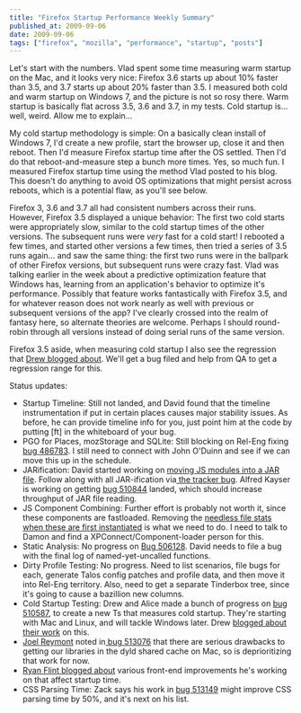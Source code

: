 ```yaml
---
title: "Firefox Startup Performance Weekly Summary"
published_at: 2009-09-06
date: 2009-09-06
tags: ["firefox", "mozilla", "performance", "startup", "posts"]
---
```

Let's start with the numbers. Vlad spent some time measuring warm startup on the Mac, and it looks very nice: Firefox 3.6 starts up about 10\% faster than 3.5, and 3.7 starts up about 20\% faster than 3.5. I measured both cold and warm startup on Windows 7, and the picture is not so rosy there. Warm startup is basically flat across 3.5, 3.6 and 3.7, in my tests. Cold startup is... well, weird. Allow me to explain...

My cold startup methodology is simple: On a basically clean install of Windows 7, I'd create a new profile, start the browser up, close it and then reboot. Then I'd measure Firefox startup time after the OS settled. Then I'd do that reboot-and-measure step a bunch more times. Yes, so much fun. I measured Firefox startup time using the method Vlad posted to his blog. This doesn't do anything to avoid OS optimizations that might persist across reboots, which is a potential flaw, as you'll see below.

Firefox 3, 3.6 and 3.7 all had consistent numbers across their runs. However, Firefox 3.5 displayed a unique behavior: The first two cold starts were appropriately slow, similar to the cold startup times of the other versions. The subsequent runs were *very* fast for a cold start! I rebooted a few times, and started other versions a few times, then tried a series of 3.5 runs again... and saw the same thing: the first two runs were in the ballpark of other Firefox versions, but subsequent runs were crazy fast. Vlad was talking earlier in the week about a predictive optimization feature that Windows has, learning from an application's behavior to optimize it's performance. Possibly that feature works fantastically with Firefox 3.5, and for whatever reason does not work nearly as well with previous or subsequent versions of the app? I've clearly crossed into the realm of fantasy here, so alternate theories are welcome. Perhaps I should round-robin through all versions instead of doing serial runs of the same version.

Firefox 3.5 aside, when measuring cold startup I also see the regression that [Drew blogged about](http://blog.mozilla.com/adw/2009/09/04/cold-ts/). We'll get a bug filed and help from QA to get a regression range for this.

Status updates:

*   Startup Timeline: Still not landed, and David found that the timeline instrumentation if put in certain places causes major stability issues. As before, he can provide timeline info for you, just point him at the code by putting [ft] in the whiteboard of your bug.
*   PGO for Places, mozStorage and SQLite: Still blocking on Rel-Eng fixing [bug 486783](https://bugzilla.mozilla.org/show_bug.cgi?id=486783). I still need to connect with John O'Duinn and see if we can move this up in the schedule.
*   JARification: David started working on [moving JS modules into a JAR file](https://bugzilla.mozilla.org/show_bug.cgi?id=509755). Follow along with all JAR-ification via[ the tracker bug](https://bugzilla.mozilla.org/show_bug.cgi?id=513027). Alfred Kayser is working on getting [bug 510844](https://bugzilla.mozilla.org/show_bug.cgi?id=510844) landed, which should increase throughput of JAR file reading.
*   JS Component Combining: Further effort is probably not worth it, since these components are fastloaded. Removing the [needless file stats when these are first instantiated](https://bugzilla.mozilla.org/show_bug.cgi?id=512827) is what we need to do. I need to talk to Damon and find a XPConnect/Component-loader person for this.
*   Static Analysis: No progress on [Bug 506128](https://bugzilla.mozilla.org/show_bug.cgi?id=506128). David needs to file a bug with the final log of named-yet-uncalled functions.
*   Dirty Profile Testing: No progress. Need to list scenarios, file bugs for each, generate Talos config patches and profile data, and then move it into Rel-Eng territory. Also, need to get a separate Tinderbox tree, since it's going to cause a bazillion new columns.
*   Cold Startup Testing: Drew and Alice made a bunch of progress on [bug 510587](https://bugzilla.mozilla.org/show_bug.cgi?id=510587), to create a new Ts that measures cold startup. They're starting with Mac and Linux, and will tackle Windows later. Drew [blogged about their work](http://blog.mozilla.com/adw/2009/09/04/cold-ts/) on this.
*   [Joel Reymont](http://wagerlabs.com/) noted in[ bug 513076](https://bugzilla.mozilla.org/show_bug.cgi?id=513076) that there are serious drawbacks to getting our libraries in the dyld shared cache on Mac, so is deprioritizing that work for now.
*   [Ryan Flint blogged about](http://screwedbydesign.com/blog/2009/09/this-week-in-perf-sep04.php) various front-end improvements he's working on that affect startup time.
*   CSS Parsing Time: Zack says his work in [bug 513149](https://bugzilla.mozilla.org/show_bug.cgi?id=513149) might improve CSS parsing time by 50\%, and it's next on his list.